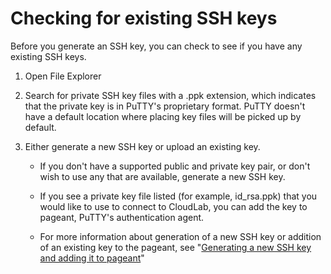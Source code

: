 # Checking for existing SSH keys

Before you generate an SSH key, you can check to see if you have any existing SSH keys.

1. Open File Explorer

2. Search for private SSH key files with a .ppk extension, which indicates that the private key is in PuTTY's proprietary format. PuTTY doesn't have a default location where placing key files will be picked up by default.

3. Either generate a new SSH key or upload an existing key.

    - If you don't have a supported public and private key pair, or don't wish to use any that are available, generate a new SSH key.

    - If you see a private key file listed (for example, id_rsa.ppk) that you would like to use to connect to CloudLab, you can add the key to pageant, PuTTY's authentication agent.

    - For more information about generation of a new SSH key or addition of an existing key to the pageant, see "[Generating a new SSH key and adding it to pageant](generate-windows-putty.md)"